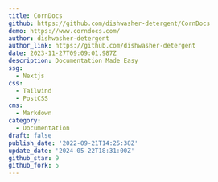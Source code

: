 ```yaml
---
title: CornDocs
github: https://github.com/dishwasher-detergent/CornDocs
demo: https://www.corndocs.com/
author: dishwasher-detergent
author_link: https://github.com/dishwasher-detergent
date: 2023-11-27T09:09:01.987Z
description: Documentation Made Easy
ssg:
  - Nextjs
css:
  - Tailwind
  - PostCSS
cms:
  - Markdown
category:
  - Documentation
draft: false
publish_date: '2022-09-21T14:25:38Z'
update_date: '2024-05-22T18:31:00Z'
github_star: 9
github_fork: 5
---
```

